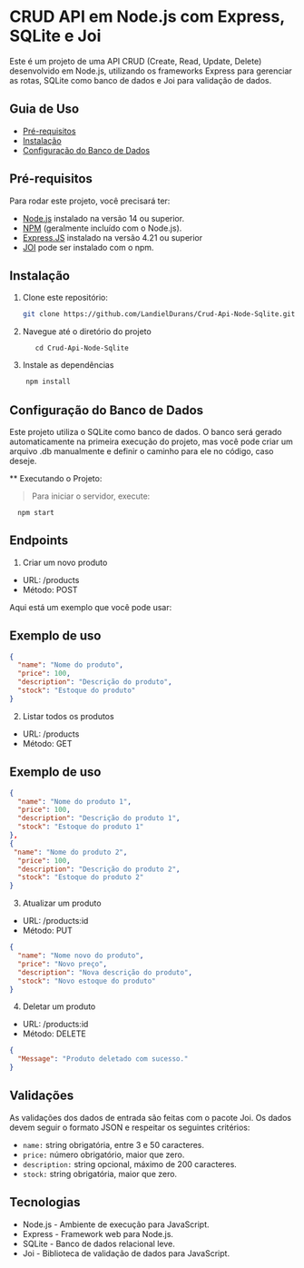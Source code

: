 # CRUD API em Node.js com Express, SQLite e Joi

Este é um projeto de uma API CRUD (Create, Read, Update, Delete) desenvolvido em Node.js, utilizando os frameworks Express para gerenciar as rotas, SQLite como banco de dados e Joi para validação de dados.

## Guia de Uso

- [Pré-requisitos](#pré-requisitos)
- [Instalação](#instalação)
- [Configuração do Banco de Dados](#configuração-do-banco-de-dados)

## Pré-requisitos

Para rodar este projeto, você precisará ter:

- [Node.js](https://nodejs.org/) instalado na versão 14 ou superior.
- [NPM](https://www.npmjs.com/) (geralmente incluído com o Node.js).
- [Express.JS](https://expressjs.com/pt-br/) instalado na versão 4.21 ou superior
- [JOI](https://www.npmjs.com/package/joi) pode ser instalado com o npm.

## Instalação

1. Clone este repositório:

   ```bash
   git clone https://github.com/LandielDurans/Crud-Api-Node-Sqlite.git

2. Navegue até o diretório do projeto
   ```
      cd Crud-Api-Node-Sqlite

4. Instale as dependências
```bash
    npm install
```
## Configuração do Banco de Dados

Este projeto utiliza o SQLite como banco de dados. O banco será gerado automaticamente na primeira execução do projeto, mas você pode criar um arquivo .db manualmente e definir o caminho para ele no código, caso deseje.

** Executando o Projeto:
> Para iniciar o servidor, execute:
 
      npm start

## Endpoints

1. Criar um novo produto

- URL: /products
- Método: POST

Aqui está um exemplo que você pode usar:

## Exemplo de uso

```Json
{
  "name": "Nome do produto",
  "price": 100,
  "description": "Descrição do produto",
  "stock": "Estoque do produto"
}
```
2. Listar todos os produtos

- URL: /products
- Método: GET

## Exemplo de uso

```Json
{
  "name": "Nome do produto 1",
  "price": 100,
  "description": "Descrição do produto 1",
  "stock": "Estoque do produto 1"
},
{
 "name": "Nome do produto 2",
  "price": 100,
  "description": "Descrição do produto 2",
  "stock": "Estoque do produto 2"
}
```

3. Atualizar um produto

- URL: /products:id
- Método: PUT

```Json
{
  "name": "Nome novo do produto",
  "price": "Novo preço",
  "description": "Nova descrição do produto",
  "stock": "Novo estoque do produto"
}
```

4. Deletar um produto

- URL: /products:id
- Método: DELETE

```Json
{
  "Message": "Produto deletado com sucesso." 
}
```

## Validações

As validações dos dados de entrada são feitas com o pacote Joi. Os dados devem seguir o formato JSON e respeitar os seguintes critérios:

- ```name:``` string obrigatória, entre 3 e 50 caracteres.
- ```price:``` número obrigatório, maior que zero.
- ```description:``` string opcional, máximo de 200 caracteres.
- ```stock:``` string obrigatória, maior que zero.


## Tecnologias

- Node.js - Ambiente de execução para JavaScript.
- Express - Framework web para Node.js.
- SQLite - Banco de dados relacional leve.
- Joi - Biblioteca de validação de dados para JavaScript.
